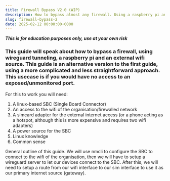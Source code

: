 ```yaml
---
title: Firewall Bypass V2.0 (WIP)
description: How to bypass almost any firewall. Using a raspberry pi and a phone/sim card.
slug: firewall-bypass-2
date: 2025-02-12 00:00:00+0000
---
```



***This is for education purposes only, use at your own risk***

### This guide will speak about how to bypass a firewall, using wireguard tunneling, a raspberry pi and an external wifi source. This guide is an alternative version to the first guide, using a more complicated and less straightforward approach. This usecase is if you would have no access to an exposed/unmonitored port.

For this to work you will need:

1. A linux-based SBC (Single Board Connector)
2. An access to the wifi of the organisation/firewalled network
3. A simcard adapter for the external internet access (or a phone acting as a hotspot, although this is more expensive and requires two wifi adapters)
4. A power source for the SBC
5. Linux knowledge
6. Common sense

General outline of this guide.
We will use nmcli to configure the SBC to connect to the wifi of the organisation, then we will have to setup a wireguard server to let our devices connect to the SBC. After this, we will need to setup a route from our wifi interface to our sim interface to use it as our primary internet source (gateway).

